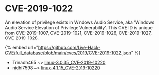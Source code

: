 # CVE-2019-1022

An elevation of privilege exists in Windows Audio Service, aka 'Windows Audio Service Elevation of Privilege Vulnerability'. This CVE ID is unique from CVE-2019-1007, CVE-2019-1021, CVE-2019-1026, CVE-2019-1027, CVE-2019-1028.

{% embed url="https://github.com/Live-Hack-CVE/full_database/blob/main/cves/2019/CVE-2019-1022.json" %}


* Trinadh465 ~> [linux-3.0.35_CVE-2019-10220](https://zeste.alice-snow.ru/2019/database/cve-2019-1022/linux-3.0.35_cve-2019-10220-trinadh465)
* nidhi7598 ~> [linux-4.1.15_CVE-2019-10220](https://zeste.alice-snow.ru/2019/database/cve-2019-1022/linux-4.1.15_cve-2019-10220-nidhi7598)